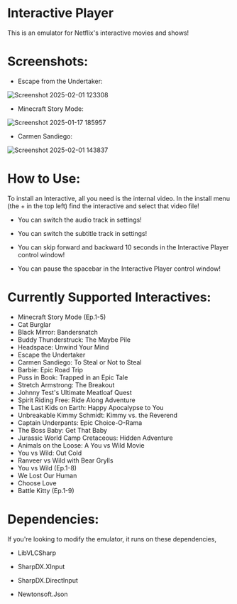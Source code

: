 # Interactive Player
This is an emulator for Netflix's interactive movies and shows!

# Screenshots:
* Escape from the Undertaker:
  
![Screenshot 2025-02-01 123308](https://github.com/user-attachments/assets/bb716d5b-33b6-4fae-a201-04c21a7e1338)

* Minecraft Story Mode:
  
![Screenshot 2025-01-17 185957](https://github.com/user-attachments/assets/60e9780d-0a94-4276-8aab-f63879548d94)

* Carmen Sandiego:
  
![Screenshot 2025-02-01 143837](https://github.com/user-attachments/assets/1491310d-a5b4-478d-aaab-eee689516d47)

# How to Use:

To install an Interactive, all you need is the internal video. In the install menu (the + in the top left) find the interactive and select that video file!

* You can switch the audio track in settings!

* You can switch the subtitle track in settings!

* You can skip forward and backward 10 seconds in the Interactive Player control window!

* You can pause the spacebar in the Interactive Player control window!

# Currently Supported Interactives:

* Minecraft Story Mode (Ep.1-5)
* Cat Burglar
* Black Mirror: Bandersnatch
* Buddy Thunderstruck: The Maybe Pile 
* Headspace: Unwind Your Mind 
* Escape the Undertaker 
* Carmen Sandiego: To Steal or Not to Steal 
* Barbie: Epic Road Trip 
* Puss in Book: Trapped in an Epic Tale
* Stretch Armstrong: The Breakout 
* Johnny Test's Ultimate Meatloaf Quest 
* Spirit Riding Free: Ride Along Adventure 
* The Last Kids on Earth: Happy Apocalypse to You
* Unbreakable Kimmy Schmidt: Kimmy vs. the Reverend
* Captain Underpants: Epic Choice-O-Rama 
* The Boss Baby: Get That Baby 
* Jurassic World Camp Cretaceous: Hidden Adventure 
* Animals on the Loose: A You vs Wild Movie 
* You vs Wild: Out Cold
* Ranveer vs Wild with Bear Grylls 
* You vs Wild (Ep.1-8)
* We Lost Our Human
* Choose Love 
* Battle Kitty (Ep.1-9)

# Dependencies:
If you're looking to modify the emulator, it runs on these dependencies,

* LibVLCSharp

* SharpDX.XInput

* SharpDX.DirectInput

* Newtonsoft.Json
